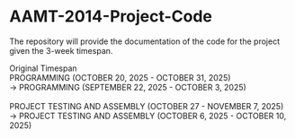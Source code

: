 # AAMT-2014-Project-Code
The repository will provide the documentation of the code for the project given the 3-week timespan. <br>
<P>
Original Timespan <br>
  PROGRAMMING (OCTOBER 20, 2025 - OCTOBER 31, 2025) <br>
  -> PROGRAMMING (SEPTEMBER 22, 2025 - OCTOBER 3, 2025) <br>
<br>
  PROJECT TESTING AND ASSEMBLY (OCTOBER 27 - NOVEMBER 7, 2025) <br>
  -> PROJECT TESTING AND ASSEMBLY (OCTOBER 6, 2025 - OCTOBER 10, 2025) <br>
</P>
